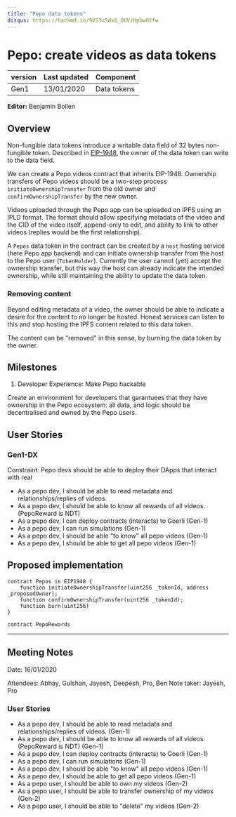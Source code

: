 ```yaml
---
title: "Pepo data tokens"
disqus: https://hackmd.io/9VS3xSdxQ_OUViHpbwOIfw
---
```


# Pepo: create videos as data tokens

| version | Last updated | Component   |
| ------- | ------------ | ----------- |
| Gen1    | 13/01/2020   | Data tokens |

**Editor:** Benjamin Bollen

## Overview

Non-fungible data tokens introduce a writable data field of 32 bytes non-fungible token. Described in [EIP-1948](https://github.com/ethereum/EIPs/blob/master/EIPS/eip-1948.md), the owner of the data token can write to the data field.

We can create a Pepo videos contract that inherits EIP-1948. Ownership transfers of Pepo videos should be a two-step process `initiateOwnershipTransfer` from the old owner and `confirmOwnershipTransfer` by the new owner.

Videos uploaded through the Pepo app can be uploaded on IPFS using an IPLD format. The format should allow specifying metadata of the video and the CID of the video itself, append-only to edit, and ability to link to other videos (replies would be the first relationship).

A `Pepos` data token in the contract can be created by a `host` hosting service (here Pepo app backend) and can initiate ownership transfer from the host to the Pepo user (`TokenHolder`). Currently the user cannot (yet) accept the ownership transfer, but this way the host can already indicate the intended ownership, while still maintaining the ability to update the data token.

### Removing content

Beyond editing metadata of a video, the owner should be able to indicate a desire for the content to no longer be hosted. Honest services can listen to this and stop hosting the IPFS content related to this data token.

The content can be "removed" in this sense, by burning the data token by the owner.

## Milestones

1. Developer Experience: Make Pepo hackable

Create an environment for developers that garantuees that they have ownership in the Pepo ecosystem: all data, and logic should be decentralised and owned by the Pepo users.

## User Stories

### Gen1-DX

Constraint: Pepo devs should be able to deploy their DApps that interact with real 

- As a pepo dev, I should be able to read metadata and relationships/replies of videos.
- As a pepo dev, I should be able to know all rewards of all videos. (PepoReward is NDT)
- As a pepo dev, I can deploy contracts (interacts) to Goerli (Gen-1)
- As a pepo dev, I can run simulations (Gen-1)
- As a pepo dev, I should be able "to know" all pepo videos (Gen-1)
- As a pepo dev, I should be able to get all pepo videos (Gen-1)

## Proposed implementation

```solidity
contract Pepos is EIP1948 {
    function initiateOwnershipTransfer(uint256 _tokenId, address _proposedOwner);
    function confirmOwnershipTransfer(uint256 _tokenId);
    function burn(uint256)
}
```

```solidity
contract PepoRewards
```

---
## Meeting Notes

Date: 16/01/2020

Attendees: Abhay, Gulshan, Jayesh, Deepesh, Pro, Ben
Note taker: Jayesh, Pro

### User Stories

- As a pepo dev, I should be able to read metadata and relationships/replies of videos. (Gen-1)
- As a pepo dev, I should be able to know all rewards of all videos. (PepoReward is NDT) (Gen-1)
- As a pepo dev, I can deploy contracts (interacts) to Goerli (Gen-1)
- As a pepo dev, I can run simulations (Gen-1)
- As a pepo dev, I should be able "to know" all pepo videos (Gen-1)
- As a pepo dev, I should be able to get all pepo videos (Gen-1)
- As a pepo user, I should be able to own my videos (Gen-2)
- As a pepo user, I should be able to transfer ownership of my videos (Gen-2)
- As a pepo user, I should be able to "delete" my videos (Gen-2)

